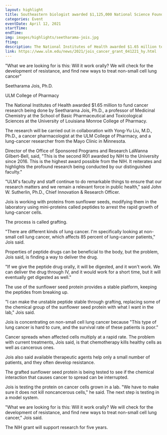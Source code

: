 ```yaml
---
layout: highlight
title: Southeastern biologist awarded $1,125,000 National Science Foundation Grant
categories: Event
eventDate: April 12, 2021
startTime:
endTime:
img: images/highlights/seetharama-jois.jpg
ftimg:
description: The National Institutes of Health awarded $1.65 million to fund cancer research being done by <b>Seetharama Jois, Ph.D.</b>, a professor of Medicinal Chemistry at the School of Basic Pharmaceutical and Toxicological Sciences at the University of Louisiana Monroe College of Pharmacy.
link: https://www.ulm.edu/news/2021/jois_cancer_grant_041221_hy.html
---
```

"What we are looking for is this: Will it work orally? We will check for the development of resistance, and find new ways to treat non-small cell lung cancer"

Seetharama Jois, Ph.D.

ULM College of Pharmacy

The National Institutes of Health awarded $1.65 million to fund cancer research being done by Seetharama Jois, Ph.D., a professor of Medicinal Chemistry at the School of Basic Pharmaceutical and Toxicological Sciences at the University of Louisiana Monroe College of Pharmacy.

The research will be carried out in collaboration with Yong-Yu Liu, M.D., Ph.D., a cancer pharmacologist at the ULM College of Pharmacy, and a lung-cancer researcher from the Mayo Clinic in Minnesota.

Director of the Office of Sponsored Programs and Research LaWanna Gilbert-Bell, said, "This is the second R01 awarded by NIH to the University since 2016. This is the highest award possible from the NIH. It reiterates and highlights the profound research being conducted by our distinguished faculty."


"ULM's faculty and staff continue to do remarkable things to ensure that our research matters and we remain a relevant force in public health," said John W. Sutherlin, Ph.D., Chief Innovation & Research Officer.

Jois is working with proteins from sunflower seeds, modifying them in the laboratory using mini-proteins called peptides to arrest the rapid growth of lung-cancer cells.

The process is called grafting.

"There are different kinds of lung cancer. I'm specifically looking at non-small cell lung cancer, which affects 85 percent of lung-cancer patients," Jois said.

Properties of peptide drugs can be beneficial to the body, but the problem, Jois said, is finding a way to deliver the drug.

"If we give the peptide drug orally, it will be digested, and it won't work. We can deliver the drug through IV, and it would work for a short time, but it will eventually get digested as well."

The use of the sunflower seed protein provides a stable platform, keeping the peptides from breaking up.

"I can make the unstable peptide stable through grafting, replacing some of the chemical group of the sunflower seed protein with what I want in the lab," Jois said.

Jois is concentrating on non-small cell lung cancer because "This type of lung cancer is hard to cure, and the survival rate of these patients is poor.”

Cancer spreads when affected cells multiply at a rapid rate. The problem with current treatments, Jois said, is that chemotherapy kills healthy cells as well as cancerous ones.

Jois also said available therapeutic agents help only a small number of patients, and they often develop resistance.

The grafted sunflower seed protein is being tested to see if the chemical interaction that causes cancer to spread can be interrupted.

Jois is testing the protein on cancer cells grown in a lab. "We have to make sure it does not kill noncancerous cells," he said. The next step is testing in a model system.

"What we are looking for is this: Will it work orally? We will check for the development of resistance, and find new ways to treat non-small cell lung cancer," Jois said.

The NIH grant will support research for five years.
